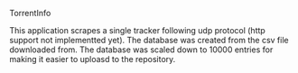 TorrentInfo

This application scrapes a single tracker following udp protocol (http support not implementted yet).
The database was created from the csv file downloaded from.
The database was scaled down to 10000 entries for making it easier to uploasd to the repository.
